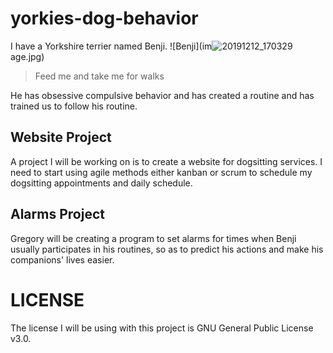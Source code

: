# yorkies-dog-behavior

I have a Yorkshire terrier named Benji.
![Benji](im![20191212_170329](https://user-images.githubusercontent.com/126037017/235000990-f215bb84-eaa7-4a52-b62c-c5c76b7f8758.jpg)
age.jpg)


> Feed me and take me for walks
> 
He has obsessive compulsive behavior and has created a routine and has trained us to follow his routine.

## Website Project
A project I will be working on is to create a website for dogsitting services. I need to start using agile methods either kanban or scrum to schedule my dogsitting appointments and daily schedule.

## Alarms Project
Gregory will be creating a program to set alarms for times when Benji usually participates in his routines, so as to predict his actions and make his companions' lives easier.

# LICENSE
The license I will be using with this project is GNU General Public License v3.0.
